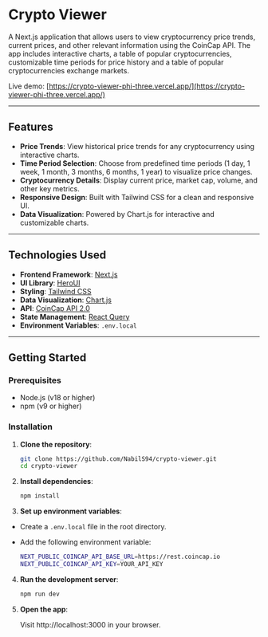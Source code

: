 # Crypto Viewer

A Next.js application that allows users to view cryptocurrency price trends, current prices, and other relevant information using the CoinCap API. The app includes interactive charts, a table of popular cryptocurrencies, customizable time periods for price history and a table of popular cryptocurrencies exchange markets.

Live demo: [https://crypto-viewer-phi-three.vercel.app/](https://crypto-viewer-phi-three.vercel.app/)

---

## Features

- **Price Trends**: View historical price trends for any cryptocurrency using interactive charts.
- **Time Period Selection**: Choose from predefined time periods (1 day, 1 week, 1 month, 3 months, 6 months, 1 year) to visualize price changes.
- **Cryptocurrency Details**: Display current price, market cap, volume, and other key metrics.
- **Responsive Design**: Built with Tailwind CSS for a clean and responsive UI.
- **Data Visualization**: Powered by Chart.js for interactive and customizable charts.

---

## Technologies Used

- **Frontend Framework**: [Next.js](https://nextjs.org/)
- **UI Library**: [HeroUI](https://www.heroui.com/)
- **Styling**: [Tailwind CSS](https://tailwindcss.com/)
- **Data Visualization**: [Chart.js](https://www.chartjs.org/)
- **API**: [CoinCap API 2.0](https://docs.coincap.io/)
- **State Management**: [React Query](https://tanstack.com/query/v5)
- **Environment Variables**: `.env.local`

---

## Getting Started

### Prerequisites

- Node.js (v18 or higher)
- npm (v9 or higher)

### Installation

1. **Clone the repository**:

   ```bash
   git clone https://github.com/NabilS94/crypto-viewer.git
   cd crypto-viewer
   ```

2. **Install dependencies**:

   ```bash
   npm install
   ```

3. **Set up environment variables**:

- Create a `.env.local` file in the root directory.

- Add the following environment variable:
  ```bash
  NEXT_PUBLIC_COINCAP_API_BASE_URL=https://rest.coincap.io
  NEXT_PUBLIC_COINCAP_API_KEY=YOUR_API_KEY
  ```

4. **Run the development server**:
   ```bash
   npm run dev
   ```
5. **Open the app**:

   Visit http://localhost:3000 in your browser.
